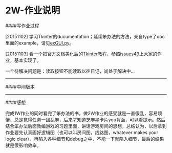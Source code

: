 # 2W-作业说明

####写作业过程

[20151102] 学习Tkinter的ducumentation；延续笨办法的方法，亲自type了doc里面的example，请见[exGUI.py](exGUI.py)。

[20151103] 看一个把官方文档美化后的[Tkinter教程](http://effbot.org/tkinterbook/)，参照[issues49](https://github.com/OpenMindClub/OMOOC2py/issues/49)上大家的作业，基本实现了。

一个待解决问题是：读取按钮不能读取以往日记，尚处于解决中...

---
####中间版本



---
####感想

完成1W作业的同时看完了笨办法的书，做2W作业的感受就是一直很乱，容易烦懵，总是觉得任务一团乱麻，后来才知道芝麻星卡片you背面，可以看提示。然后结合笨办法后面教编游戏的习题里面，讲话游戏房间的思想，总结认为，以后拿到作业要先认真画好逻辑图（也可以叫房间图，线路图，whatever makes your logic clear），再陷入各种细节和debug之中，不能一下就陷入细节，最后的结果就是很影响效率。


